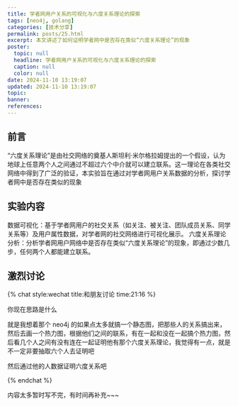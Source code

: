 ```yaml
---
title: 学者网用户关系的可视化与六度关系理论的探索
tags: [neo4j, golang]
categories: [技术分享]
permalink: posts/25.html
excerpt: 本文讲述了如何证明学者网中是否存在类似“六度关系理论”的现象
poster:
  topic: null
  headline: 学者网用户关系的可视化与六度关系理论的探索
  caption: null
  color: null
date: 2024-11-10 13:19:07
updated: 2024-11-10 13:19:07
topic:
banner:
references:
---
```


## 前言

“六度关系理论”是由社交网络的奠基人斯坦利·米尔格拉姆提出的一个假设，认为地球上任意两个人之间通过不超过六个中介就可以建立联系。这一理论在各类社交网络中得到了广泛的验证，本实验旨在通过对学者网用户关系数据的分析，探讨学者网中是否存在类似的现象

## 实验内容

数据可视化：基于学者网用户的社交关系（如关注、被关注、团队成员关系、同学关系等）及用户属性数据，对学者网的社交网络进行可视化展示。
六度关系理论分析：分析学者网用户网络中是否存在类似“六度关系理论”的现象，即通过少数几步，任何两个人都能建立联系。

## 激烈讨论

{% chat style:wechat title:和朋友讨论 time:21:16 %}

<!-- chatcell user:user1 -->

你现在思路是什么

<!-- chatcell user:user2 align:right -->

就是我想着那个 neo4j 的如果点太多就搞一个静态图，把那些人的关系搞出来，然后去画一个热力图，根据他们之间的联系，有在一起和没在一起搞个热力图，然后看几个人之间有没有连在一起证明他有那个六度关系理论，我觉得有一点，就是不一定非要抽取六个人去证明吧

<!-- chatcell user:user2 align:right -->

然后通过他的人数据证明六度关系吧

{% endchat %}

内容太多暂时写不完，有时间再补充~~~
